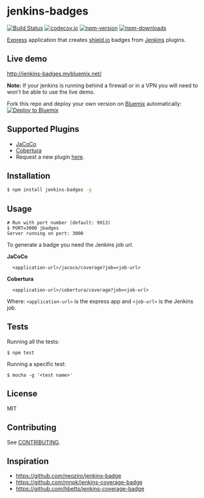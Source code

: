 # jenkins-badges

[![Build Status](https://travis-ci.org/germanattanasio/jenkins-badges.svg?branch=master)](http://travis-ci.org/germanattanasio/jenkins-badges)
[![codecov.io](https://codecov.io/github/germanattanasio/jenkins-badges/coverage.svg?branch=master)](https://codecov.io/github/germanattanasio/jenkins-badges?branch=master)
[![npm-version](https://img.shields.io/npm/v/jenkins-badges.svg)](https://www.npmjs.com/package/jenkins-badges)
[![npm-downloads](https://img.shields.io/npm/dm/jenkins-badges.svg)](https://www.npmjs.com/package/jenkins-badges)


[Express][express] application that creates [shield.io](http://shields.io/) badges from [Jenkins][jenkins] plugins.

## Live demo

http://jenkins-badges.mybluemix.net/

**Note:** If your jenkins is running behind a firewall or in a VPN you will need to won't be able to use the live demo.

Fork this repo and deploy your own version on [Bluemix][bluemix] automatically:  
[![Deploy to Bluemix](https://bluemix.net/deploy/button.png)](https://bluemix.net/deploy?repository=https://github.com/germanattanasio/jenkins-badges)

## Supported Plugins

 * [JaCoCo][jacoco]
 * [Cobertura][cobertura]
 * Request a new plugin [here](issues).

## Installation

```sh
$ npm install jenkins-badges -g
```

## Usage
    # Run with port number (default: 9913)
    $ PORT=3000 jbadges
    Server running on port: 3000


To generate a badge you need the Jenkins job url.

**JaCoCo**

      <application-url>/jacoco/coverage?job=<job-url>

**Cobertura**

      <application-url>/cobertura/coverage?job=<job-url>


Where: `<application-url>` is the express app and `<job-url>` is the Jenkins job.


## Tests
Running all the tests:

    $ npm test


Running a specific test:

    $ mocha -g '<test name>'


## License

MIT

## Contributing
See [CONTRIBUTING](https://github.com/germanattanasio/jenkins-badges/blob/master/CONTRIBUTING.md).

[bluemix]: http://bluemix.net/
[express]: http://expressjs.com/
[jenkins]: https://jenkins-ci.org/
[jacoco]: http://eclemma.org/jacoco/
[cobertura]: http://cobertura.github.io/cobertura/
[issues]: https://github.com/germanattanasio/jenkins-badges/issues/new?labels=new-plugin&title=Add+support+for:

## Inspiration

 * https://github.com/neoziro/jenkins-badge
 * https://github.com/mnpk/jenkins-coverage-badge
 * https://github.com/hbetts/jenkins-coverage-badge
